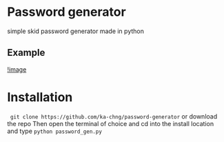 # Password generator
simple skid password generator made in python

## Example
[!image](https://cdn.discordapp.com/attachments/776417179155038218/966130461023809576/8yb.png)


# Installation
``` git clone https://github.com/ka-chng/password-generator``` or download the repo
Then open the terminal of choice and cd into the install location and type ```python password_gen.py```


